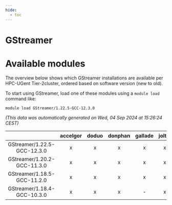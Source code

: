 ```yaml
---
hide:
  - toc
---
```


GStreamer
=========

# Available modules


The overview below shows which GStreamer installations are available per HPC-UGent Tier-2cluster, ordered based on software version (new to old).

To start using GStreamer, load one of these modules using a `module load` command like:

```shell
module load GStreamer/1.22.5-GCC-12.3.0
```

*(This data was automatically generated on Wed, 04 Sep 2024 at 15:26:24 CEST)*  

| |accelgor|doduo|donphan|gallade|joltik|shinx|skitty|
| :---: | :---: | :---: | :---: | :---: | :---: | :---: | :---: |
|GStreamer/1.22.5-GCC-12.3.0|x|x|x|x|x|x|x|
|GStreamer/1.20.2-GCC-11.3.0|x|x|x|x|x|-|x|
|GStreamer/1.18.5-GCC-11.2.0|x|x|x|x|x|-|x|
|GStreamer/1.18.4-GCC-10.3.0|x|x|x|-|x|-|x|
